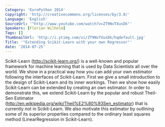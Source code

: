 ```yaml
---
Category: 'EuroPython 2014'
Copyright: 'http://creativecommons.org/licenses/by/3.0/'
Language: 'English'
SourceUrl: '"http://www.youtube.com/watch?v=ZT9NvTXusDk"'
Speakers: [Florian Wilhelm]
Tags: []
ThumbnailUrl: 'http://i.ytimg.com/vi/ZT9NvTXusDk/hqdefault.jpg'
Title: '"Extending Scikit-Learn with your own Regressor"'
date: '2014-07-25'
---
```

Scikit-Learn (http://scikit-learn.org/) is a well-known and popular framework for machine learning that is used by Data Scientists all over the world. We show in a practical way how you can add your own estimator following the interfaces of Scikit-Learn. First we give a small introduction to the design of Scikit-Learn and its inner workings. Then we show how easily Scikit-Learn can be extended by creating an own estimator. In order to demonstrate this, we extend Scikit-Learn by the popular and robust Theil-Sen Estimator (http://en.wikipedia.org/wiki/Theil%E2%80%93Sen_estimator) that is currently not in Scikit-Learn. We also motivate this estimator by outlining some of its superior properties compared to the ordinary least squares method (LinearRegression in Scikit-Learn).